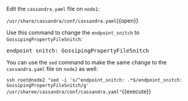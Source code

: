 Edit the `cassandra.yaml` file on `node1`:

`/usr/share/cassandra/conf/cassandra.yaml`{{open}}
 
Use this command to change the `endpoint_snitch` to `GossipingPropertyFileSnitch`:

<pre class="file" data-filename="/usr/share/cassandra/conf/cassandra.yaml" data-target="insert" data-marker="endpoint_snitch: SimpleSnitch">
endpoint_snitch: GossipingPropertyFileSnitch</pre>

You can use the `sed` command to make the same change to the `cassandra.yaml` file on `node2` as well:

`ssh root@node2 "sed -i 's/^endpoint_snitch: .*$/endpoint_snitch: GossipingPropertyFileSnitch/g' /usr/sharee/cassandra/conf/cassandra.yaml"`{{execute}}

